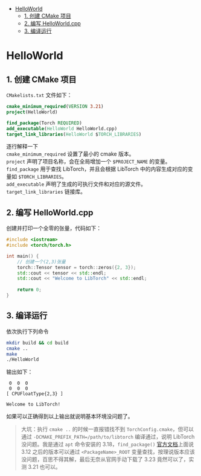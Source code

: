 - [HelloWorld](#helloworld)
  - [1. 创建 CMake 项目](#1-创建-cmake-项目)
  - [2. 编写 HelloWorld.cpp](#2-编写-helloworldcpp)
  - [3. 编译运行](#3-编译运行)

# HelloWorld

## 1. 创建 CMake 项目

`CMakelists.txt` 文件如下：

```cmake 
cmake_minimum_required(VERSION 3.21)
project(HelloWorld)

find_package(Torch REQUIRED)
add_executable(HelloWorld HelloWorld.cpp)
target_link_libraries(HelloWorld $TORCH_LIBRARIES)
```
逐行解释一下  
`cmake_minimum_required` 设置了最小的 cmake 版本。  
`project` 声明了项目名称，会在全局增加一个 `$PROJECT_NAME` 的变量。  
`find_package` 用于查找 LibTorch，并且会根据 LibTorch 中的内容生成对应的变量如 `$TORCH_LIBRARIES`。  
`add_executable` 声明了生成的可执行文件和对应的源文件。  
`target_link_libraries` 链接库。


## 2. 编写 HelloWorld.cpp

创建并打印一个全零的张量，代码如下：
```cpp
#include <iostream>
#include <torch/torch.h>

int main() {
    // 创建一个(2,3)张量
    torch::Tensor tensor = torch::zeros({2, 3});
    std::cout << tensor << std::endl;
    std::cout << "Welcome to LibTorch" << std::endl;
    
    return 0;
}
```


## 3. 编译运行

依次执行下列命令

```bash
mkdir build && cd build
cmake .. 
make
./HelloWorld
```

输出如下：

```
 0  0  0
 0  0  0
[ CPUFloatType{2,3} ]

Welcome to LibTorch!
```

如果可以正确得到以上输出就说明基本环境没问题了。

> 大坑：执行 `cmake ..` 的时候一直报错找不到 `TorchConfig.cmake`，但可以通过 `-DCMAKE_PREFIX_PATH=/path/to/libtorch` 编译通过，说明 LibTorch 没问题。我是通过 `apt` 命令安装的 3.18，`find_package()` [官方文档](https://cmake.org/cmake/help/latest/command/find_package.html)上面说 3.12 之后的版本可以通过 `<PackageName>_ROOT` 变量查找，按理说版本应该没问题，百思不得其解，最后无奈从官网手动下载了 3.23 竟然可以了，实测 3.21 也可以。